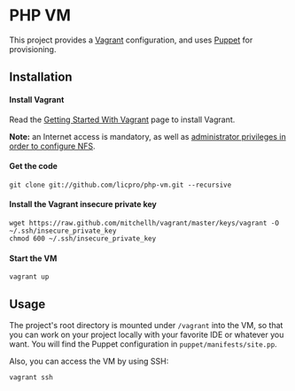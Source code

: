 PHP VM
======

This project provides a [Vagrant](http://vagrantup.com/) configuration, and uses
[Puppet](http://puppetlabs.com/) for provisioning.


## Installation

#### Install Vagrant

Read the [Getting Started With
Vagrant](http://vagrantup.com/v1/docs/getting-started/index.html) page to
install Vagrant.

**Note:** an Internet access is mandatory, as well as [administrator privileges
in order to configure NFS](http://vagrantup.com/v1/docs/nfs.html).

#### Get the code

    git clone git://github.com/licpro/php-vm.git --recursive

#### Install the Vagrant insecure private key

    wget https://raw.github.com/mitchellh/vagrant/master/keys/vagrant -O ~/.ssh/insecure_private_key
    chmod 600 ~/.ssh/insecure_private_key

#### Start the VM

    vagrant up


## Usage

The project's root directory is mounted under `/vagrant` into the VM, so that
you can work on your project locally with your favorite IDE or whatever you
want. You will find the Puppet configuration in `puppet/manifests/site.pp`.

Also, you can access the VM by using SSH:

    vagrant ssh

